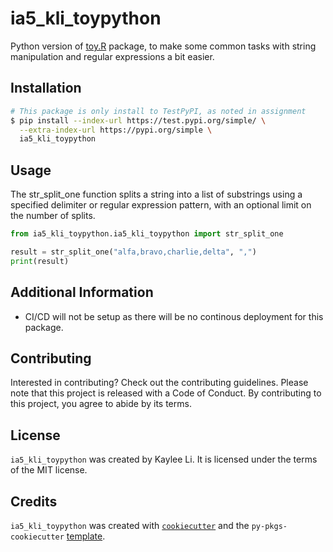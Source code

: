 # ia5_kli_toypython

Python version of [toy.R](https://github.com/Kayleeli/toy.R) package, to make some common tasks with string manipulation and regular expressions a bit easier. 

## Installation

```bash
# This package is only install to TestPyPI, as noted in assignment
$ pip install --index-url https://test.pypi.org/simple/ \
  --extra-index-url https://pypi.org/simple \
  ia5_kli_toypython
```

## Usage

The str_split_one function splits a string into a list of substrings using a specified delimiter or regular expression pattern, with an optional limit on the number of splits.

```python
from ia5_kli_toypython.ia5_kli_toypython import str_split_one

result = str_split_one("alfa,bravo,charlie,delta", ",")
print(result)
```

## Additional Information
- CI/CD will not be setup as there will be no continous deployment for this package.

## Contributing

Interested in contributing? Check out the contributing guidelines. Please note that this project is released with a Code of Conduct. By contributing to this project, you agree to abide by its terms.

## License

`ia5_kli_toypython` was created by Kaylee Li. It is licensed under the terms of the MIT license.

## Credits

`ia5_kli_toypython` was created with [`cookiecutter`](https://cookiecutter.readthedocs.io/en/latest/) and the `py-pkgs-cookiecutter` [template](https://github.com/py-pkgs/py-pkgs-cookiecutter).
